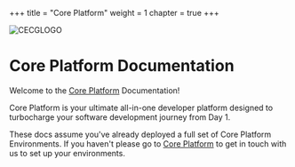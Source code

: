 +++
title = "Core Platform"
weight = 1
chapter = true
+++

![CECGLOGO](img/outline-icon.png?height=100px&width=100px)

# Core Platform Documentation



Welcome to the [Core Platform](https://www.cecg.io/core-platform/) Documentation!


Core Platform is your ultimate all-in-one developer platform designed to turbocharge your software development journey from Day 1.

These docs assume you've already deployed a full set of Core Platform Environments. If you haven't 
please go to [Core Platform](https://www.cecg.io/core-platform/) to get in touch with us to set up
your environments.

